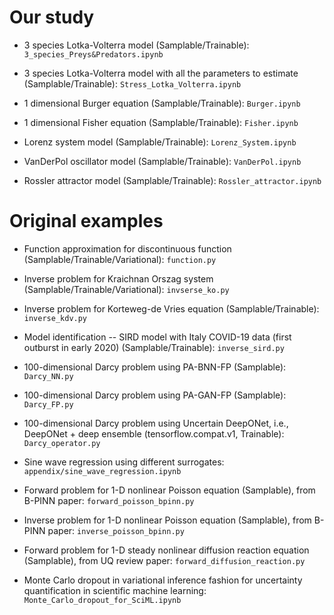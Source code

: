 # Our study

- 3 species Lotka-Volterra model (Samplable/Trainable): `3_species_Preys&Predators.ipynb`

- 3 species Lotka-Volterra model with all the parameters to estimate (Samplable/Trainable): `Stress_Lotka_Volterra.ipynb`

- 1 dimensional Burger equation (Samplable/Trainable): `Burger.ipynb`

- 1 dimensional Fisher equation (Samplable/Trainable): `Fisher.ipynb`

- Lorenz system model (Samplable/Trainable): `Lorenz_System.ipynb`

- VanDerPol oscillator model (Samplable/Trainable): `VanDerPol.ipynb`

- Rossler attractor model (Samplable/Trainable): `Rossler_attractor.ipynb`

# Original examples

- Function approximation for discontinuous function (Samplable/Trainable/Variational): `function.py`

- Inverse problem for Kraichnan Orszag system (Samplable/Trainable/Variational): `invserse_ko.py`

- Inverse problem for Korteweg-de Vries equation (Samplable/Trainable): `inverse_kdv.py`

- Model identification -- SIRD model with Italy COVID-19 data (first outburst in early 2020) (Samplable/Trainable): `inverse_sird.py`

- 100-dimensional Darcy problem using PA-BNN-FP (Samplable): `Darcy_NN.py`

- 100-dimensional Darcy problem using PA-GAN-FP (Samplable): `Darcy_FP.py`

- 100-dimensional Darcy problem using Uncertain DeepONet, i.e., DeepONet + deep ensemble (tensorflow.compat.v1, Trainable): `Darcy_operator.py`

- Sine wave regression using different surrogates: `appendix/sine_wave_regression.ipynb`

- Forward problem for 1-D nonlinear Poisson equation (Samplable), from B-PINN paper: `forward_poisson_bpinn.py`

- Inverse problem for 1-D nonlinear Poisson equation (Samplable), from B-PINN paper: `inverse_poisson_bpinn.py`

- Forward problem for 1-D steady nonlinear diffusion reaction equation (Samplable), from UQ review paper: `forward_diffusion_reaction.py`

- Monte Carlo dropout in variational inference fashion for uncertainty quantification in scientific machine learning: `Monte_Carlo_dropout_for_SciML.ipynb` 

